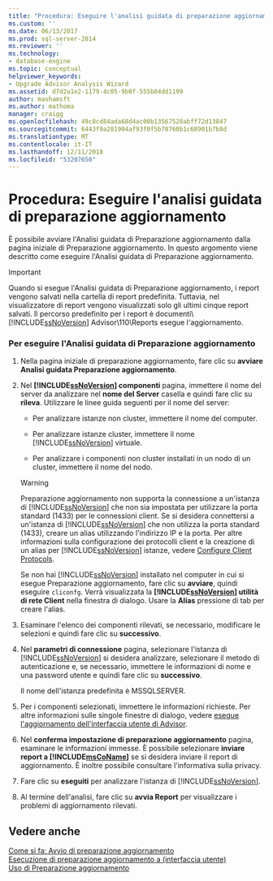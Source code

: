 ```yaml
---
title: "Procedura: Eseguire l'analisi guidata di preparazione aggiornamento | Microsoft Docs"
ms.custom: ''
ms.date: 06/13/2017
ms.prod: sql-server-2014
ms.reviewer: ''
ms.technology:
- database-engine
ms.topic: conceptual
helpviewer_keywords:
- Upgrade Advisor Analysis Wizard
ms.assetid: d7d2a1e2-1179-4c05-9b0f-555b04dd1199
author: mashamsft
ms.author: mathoma
manager: craigg
ms.openlocfilehash: 49c8cd84ada68d4ac00b13567528abff72d13847
ms.sourcegitcommit: 6443f9a281904af93f0f5b78760b1c68901b7b8d
ms.translationtype: MT
ms.contentlocale: it-IT
ms.lasthandoff: 12/11/2018
ms.locfileid: "53207650"
---
```

# <a name="how-to-run-the-upgrade-advisor-analysis-wizard"></a>Procedura: Eseguire l'analisi guidata di preparazione aggiornamento
  È possibile avviare l'Analisi guidata di Preparazione aggiornamento dalla pagina iniziale di Preparazione aggiornamento. In questo argomento viene descritto come eseguire l'Analisi guidata di Preparazione aggiornamento.  
  
> [!IMPORTANT]
>  Quando si esegue l'Analisi guidata di Preparazione aggiornamento, i report vengono salvati nella cartella di report predefinita. Tuttavia, nel visualizzatore di report vengono visualizzati solo gli ultimi cinque report salvati. Il percorso predefinito per i report è documenti\\ [!INCLUDE[ssNoVersion](../../includes/ssnoversion-md.md)] Advisor\110\Reports esegue l'aggiornamento.  
  
### <a name="to-run-the-upgrade-advisor-analysis-wizard"></a>Per eseguire l'Analisi guidata di Preparazione aggiornamento  
  
1.  Nella pagina iniziale di preparazione aggiornamento, fare clic su **avviare Analisi guidata Preparazione aggiornamento**.  
  
2.  Nel  **[!INCLUDE[ssNoVersion](../../includes/ssnoversion-md.md)] componenti** pagina, immettere il nome del server da analizzare nel **nome del Server** casella e quindi fare clic su **rileva**. Utilizzare le linee guida seguenti per il nome del server:  
  
    -   Per analizzare istanze non cluster, immettere il nome del computer.  
  
    -   Per analizzare istanze cluster, immettere il nome [!INCLUDE[ssNoVersion](../../includes/ssnoversion-md.md)] virtuale.  
  
    -   Per analizzare i componenti non cluster installati in un nodo di un cluster, immettere il nome del nodo.  
  
    > [!WARNING]  
    >  Preparazione aggiornamento non supporta la connessione a un'istanza di [!INCLUDE[ssNoVersion](../../includes/ssnoversion-md.md)] che non sia impostata per utilizzare la porta standard (1433) per le connessioni client. Se si desidera connettersi a un'istanza di [!INCLUDE[ssNoVersion](../../includes/ssnoversion-md.md)] che non utilizza la porta standard (1433), creare un alias utilizzando l'indirizzo IP e la porta. Per altre informazioni sulla configurazione dei protocolli client e la creazione di un alias per [!INCLUDE[ssNoVersion](../../includes/ssnoversion-md.md)] istanze, vedere [Configure Client Protocols](../../database-engine/configure-windows/configure-client-protocols.md).  
    >   
    >  Se non hai [!INCLUDE[ssNoVersion](../../includes/ssnoversion-md.md)] installato nel computer in cui si esegue Preparazione aggiornamento, fare clic su **avviare**, quindi eseguire `cliconfg`. Verrà visualizzata la  **[!INCLUDE[ssNoVersion](../../includes/ssnoversion-md.md)] utilità di rete Client** nella finestra di dialogo. Usare la **Alias** pressione di tab per creare l'alias.  
  
3.  Esaminare l'elenco dei componenti rilevati, se necessario, modificare le selezioni e quindi fare clic su **successivo**.  
  
4.  Nel **parametri di connessione** pagina, selezionare l'istanza di [!INCLUDE[ssNoVersion](../../includes/ssnoversion-md.md)] si desidera analizzare, selezionare il metodo di autenticazione e, se necessario, immettere le informazioni di nome e una password utente e quindi fare clic su **successivo**.  
  
     Il nome dell'istanza predefinita è MSSQLSERVER.  
  
5.  Per i componenti selezionati, immettere le informazioni richieste. Per altre informazioni sulle singole finestre di dialogo, vedere [esegue l'aggiornamento dell'interfaccia utente di Advisor](../../../2014/sql-server/install/upgrade-advisor-user-interface-reference.md).  
  
6.  Nel **conferma impostazione di preparazione aggiornamento** pagina, esaminare le informazioni immesse. È possibile selezionare **inviare report a [!INCLUDE[msCoName](../../includes/msconame-md.md)]**  se si desidera inviare il report di aggiornamento. È inoltre possibile consultare l'informativa sulla privacy.  
  
7.  Fare clic su **eseguiti** per analizzare l'istanza di [!INCLUDE[ssNoVersion](../../includes/ssnoversion-md.md)].  
  
8.  Al termine dell'analisi, fare clic su **avvia Report** per visualizzare i problemi di aggiornamento rilevati.  
  
## <a name="see-also"></a>Vedere anche  
 [Come si fa: Avvio di preparazione aggiornamento](../../../2014/sql-server/install/how-to-launch-upgrade-advisor.md)   
 [Esecuzione di preparazione aggiornamento a &#40;interfaccia utente&#41;](../../../2014/sql-server/install/running-upgrade-advisor-user-interface.md)   
 [Uso di Preparazione aggiornamento](../../../2014/sql-server/install/working-with-upgrade-advisor.md)  
  
  
